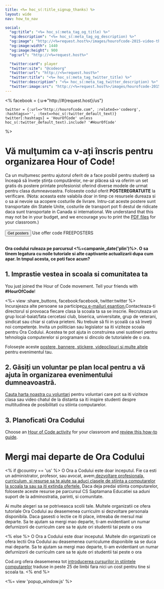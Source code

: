 ```yaml
---
title: <%= hoc_s(:title_signup_thanks) %>
layout: wide
nav: how_to_nav

social:
  "og:title": "<%= hoc_s(:meta_tag_og_title) %>"
  "og:description": "<%= hoc_s(:meta_tag_og_description) %>"
  "og:image": "http://<%=request.host%>/images/hourofcode-2015-video-thumbnail.png"
  "og:image:width": 1440
  "og:image:height": 900
  "og:url": "http://<%=request.host%>"

  "twitter:card": player
  "twitter:site": "@codeorg"
  "twitter:url": "http://<%=request.host%>"
  "twitter:title": "<%= hoc_s(:meta_tag_twitter_title) %>"
  "twitter:description": "<%= hoc_s(:meta_tag_twitter_description) %>"
  "twitter:image:src": "http://<%=request.host%>/images/hourofcode-2015-video-thumbnail.png"
---
```

<%
    facebook = {:u=>"http://#{request.host}/us"}

    twitter = {:url=>"http://hourofcode.com", :related=>'codeorg', :hashtags=>'', :text=>hoc_s(:twitter_default_text)}
    twitter[:hashtags] = 'HourOfCode' unless hoc_s(:twitter_default_text).include? '#HourOfCode'
%>

# Vă mulţumim ca v-ați înscris pentru organizarea Hour of Code!

Ca un mulțumesc pentru ajutorul oferit de a face posibil pentru studenți sa înceapă să învețe ștința computărelor, ne-ar plăcea să va oferim un set gratis ds postere printate profesionist oferind diverse modele de urmat pentru clasa dumneavoastra. Foloseste codul oferit **POSTEREGRATUITE** la verificare. (Nota: aceasta este valabila doar in timp ce resursele dureaza si o sa ai nevoie sa acopere costurile de livrare. Intru-cat aceste postere sunt transportate din Statele Unite, costurile de transport pot fi destul de ridicate daca sunt transportate in Canada si international. We understand that this may not be in your budget, and we encourage you to print the [PDF files](https://code.org/inspire) for your classroom.)  
<br /> [<button>Get posters</button>](https://store.code.org/products/code-org-posters-set-of-12) Use offer code FREEPOSTERS

<br /> **Ora codului ruleaza pe parcursul <%=campanie_date('plin')%>. O sa tinem legatura cu noile tutoriale si alte captivante actualizarii dupa cum apar. In tmpul acesta, ce poti face acum?**

## 1. Imprastie vestea in scoala si comunitatea ta

You just joined the Hour of Code movement. Tell your friends with **#HourOfCode**!

<%= view :share_buttons, facebook:facebook, twitter:twitter %> <br /> Incurajeaza alte persoane sa participe[cu e-mailuri esantion.](<%= resolve_url('/promote/resources#sample-emails') %>)Contacteaza-ti directorul si provoaca fiecare clasa la scoala ta sa se inscrie. Recruteaza un grup local-baiat/fata cercetasi club, biserica, universitate, grup de veterani, sindicat sau chiar si cativa prieteni. Nu trebuie să fii in şcoală ca să înveţi noi competenţe. Invita un politician sau legislator sa iti viziteze scoala pentru Ora Codului. Acestea te pot ajuta in construirea unei sustineri pentru tehnologia computerelor si programare si dincolo de tutorialele de o ora.

Foloseşte aceste [postere, bannere, stickere, videoclipuri si multe altele](<%= resolve_url('/promote/resources') %>) pentru evenimentul tau.

## 2. Găsiți un voluntar pe plan local pentru a vă ajuta în organizarea evenimentului dumneavoastră.

[Cauta harta noastra cu voluntari](<%= resolve_url('https://code.org/volunteer/local') %>) pentru voluntari care pot sa iti viziteze clasa sau video chatul de la distanta sa iti inspire studenti despre multitudinea de posibilitati cu stiinta computarelor.

## 3. Planoficati Ora Codului

Choose an [Hour of Code activity](https://hourofcode.com/learn) for your classroom and [review this how-to guide](<%= resolve_url('/how-to') %>).

# Mergi mai departe de Ora Codului

<% if @country == 'us' %> O Ora a Codului este doar inceputul. Fie ca esti un administrator, profesor, sau avocat, avem[ dezvoltare profesionala, curriculum, si resurse sa te ajute sa aduci clasele de stiinta a computarelor la scoala ta sau sa iti extinda ofertele.](https://code.org/yourschool) Daca deja predai stiinta computarelor, foloseste aceste resurse pe parcursul CS Saptamana Educatiei sa aduni suport de la adminostratia, parinti, si comunitate.

Ai multe alegeri sa se potriveasca scolii tale. Multele organizatii ce ofera tutoriale Ora Codului au deasemenea curriculm si dezvoltare personala disponibila. Daca gasesti o lectie ce iti place, intreaba de mersul mai departe. Sa te ajutam sa mergi mao departe, ti-am evidentiant un numar defurnizorii de curriculm care sa te ajute ori studentii tai peste o ora</p> 

<% else %> O Ora a Codului este doar inceputul. Multele din organizatii ce ofera lectii Ora Codului au deasemenea curriculume disponibile sa se duca mai departe. Sa te ajutam sa mergi mao departe, ti-am evidentiant un numar defurnizorii de curriculm care sa te ajute ori studentii tai peste o ora</p> 

Cod.org ofera deasemenea tot [introducerea cursurilor in stiintele computarelor](https://code.org/educate/curriculum/cs-fundamentals-international) traduse in peste 25 de limbi fara nici un cost pentru tine si scoala ta. <% end %>

<%= view 'popup_window.js' %>